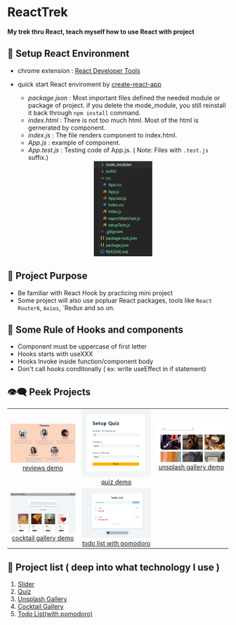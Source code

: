 # ReactTrek
**My trek thru React, teach myself how to use React with project**

## 🧰 Setup React Environment
- chrome extension : [React Developer Tools](https://chrome.google.com/webstore/detail/react-developer-tools/fmkadmapgofadopljbjfkapdkoienihi)
- quick start React enviroment by [create-react-app](https://github.com/facebook/create-react-app)
  - *package.json* : Most important files defined the needed module or package of project. if you delete the mode_module, you still reinstall it back through `npm install` command.
  - *index.html* : There is not too much html. Most of the html is gernerated by component. 
  - *index.js* : The file renders component to index.html. <br/>
  - *App.js* : example of component. 
  - *App.test.js* : Testing code of App.js. ( Note: Files with `.test.js` suffix.)
  
  <div align="center">
    <img src="./image/create-react-app-init.png" >
  </div>

## 💪 Project Purpose
- Be familiar with React Hook by practicing mini project
- Some project will also use popluar React packages, tools like `React Router6`, `Axios`, `Redux and so on.

## 📐 Some Rule of Hooks and components
 + Component must be uppercase of first letter
 + Hooks starts with useXXX
 + Hooks Invoke inside function/component body
 + Don't call hooks conditonally ( ex: write useEffect in if statement) 

## 👁️‍🗨️ Peek Projects 
| | | |
|:-------------------------:|:-------------------------:|:-------------------------:|
| ![reviews](https://github.com/jasonLuFa/ReactTrek/blob/main/image/reviews.png) [reviews demo](https://01-slider.netlify.app/) | ![quiz](https://github.com/jasonLuFa/ReactTrek/blob/main/image/quiz.png) [quiz demo](https://02-quiz.netlify.app/) | ![unsplah gallery](https://github.com/jasonLuFa/ReactTrek/blob/main/image/unsplash%20gallery.png) [unsplash gallery demo](https://03-unsplash-gallery.netlify.app/) |
| ![cocktail](https://github.com/jasonLuFa/ReactTrek/blob/main/image/cocktail.png) [cocktail gallery demo](https://04-cocktail-gallery.netlify.app/) | ![todo list with pomodoro](https://github.com/jasonLuFa/ReactTrek/blob/main/image/todo_list_with_pomodoro.png) [todo list  with pomodoro](https://todo-list-with-pomodoro.netlify.app/) |  |


## 📑 Project list ( deep into what technology I use )
1. [Slider][1]
2. [Quiz][2]
3. [Unsplash Gallery][3]
4. [Cocktail Gallery][4]
5. [Todo List(with pomodoro)][5]

[1]: https://github.com/jasonLuFa/ReactTrek/tree/main/01-slider
[2]: https://github.com/jasonLuFa/ReactTrek/tree/main/02-quiz
[3]: https://github.com/jasonLuFa/ReactTrek/tree/main/03-unsplash-gallery
[4]: https://github.com/jasonLuFa/ReactTrek/tree/main/04-cocktail-gallery
[5]: https://github.com/jasonLuFa/ReactTrek/tree/main/05-todo-list

